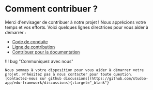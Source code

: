 # Comment contribuer ?

Merci d'envisager de contribuer à notre projet ! Nous apprécions votre temps et vos efforts. Voici quelques lignes directrices pour vous aider à démarrer :

- [Code de conduite](code_of_conduct.md)
- [Ligne de contribution](contributing.md)
- [Contribuer pour la documentation](documentation.md)

!!! bug "Communiquez avec nous"

    Nous sommes à votre disposition pour vous aider à démarrer votre projet. N'hésitez pas à nous contacter pour toute question.
    [Contactez-nous sur github discussions](https://github.com/studoo-app/edu-framework/discussions){:target="_blank"}